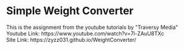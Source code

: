 <h1>Simple Weight Converter</h1>
<p>This is the assignment from the youtube tutorials by "Traversy Media"
   <br>Youtube Link: <a target="_blank">https://www.youtube.com/watch?v=7l-ZAuU8TXc</a>
   <br>Site Link: https://zyzz031.github.io/WeightConverter/
</p>